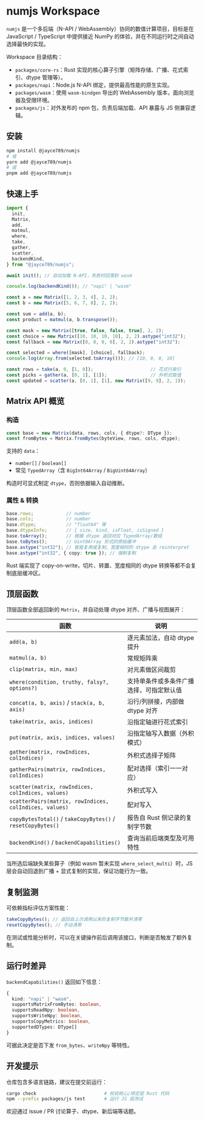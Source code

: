 # numjs Workspace

`numjs` 是一个多后端（N-API / WebAssembly）协同的数值计算项目，目标是在 JavaScript / TypeScript 中提供接近 NumPy 的体验，并在不同运行时之间自动选择最快的实现。

Workspace 目录结构：

- `packages/core-rs`：Rust 实现的核心算子引擎（矩阵存储、广播、花式索引、dtype 管理等）。
- `packages/napi`：Node.js N-API 绑定，提供最高性能的原生实现。
- `packages/wasm`：使用 `wasm-bindgen` 导出的 WebAssembly 版本，面向浏览器及受限环境。
- `packages/js`：对外发布的 npm 包，负责后端加载、API 暴露与 JS 侧兼容逻辑。

## 安装

```bash
npm install @jayce789/numjs
# 或
yarn add @jayce789/numjs
# 或
pnpm add @jayce789/numjs
```

## 快速上手

```ts
import {
  init,
  Matrix,
  add,
  matmul,
  where,
  take,
  gather,
  scatter,
  backendKind,
} from "@jayce789/numjs";

await init(); // 自动加载 N-API，失败时回落到 wasm

console.log(backendKind()); // "napi" | "wasm"

const a = new Matrix([1, 2, 3, 4], 2, 2);
const b = new Matrix([5, 6, 7, 8], 2, 2);

const sum = add(a, b);
const product = matmul(a, b.transpose());

const mask = new Matrix([true, false, false, true], 2, 2);
const choice = new Matrix([10, 10, 10, 10], 2, 2).astype("int32");
const fallback = new Matrix([0, 0, 0, 0], 2, 2).astype("int32");

const selected = where([mask], [choice], fallback);
console.log(Array.from(selected.toArray())); // [10, 0, 0, 10]

const rows = take(a, 0, [1, 0]);                     // 花式行索引
const picks = gather(a, [0, 1], [1]);                // 外积式取值
const updated = scatter(a, [0, 1], [1], new Matrix([9, 9], 2, 1));
```

## Matrix API 概览

### 构造

```ts
const base = new Matrix(data, rows, cols, { dtype?: DType });
const fromBytes = Matrix.fromBytes(byteView, rows, cols, dtype);
```

支持的 `data`：

- `number[]` / `boolean[]`
- 常见 `TypedArray`（含 `BigInt64Array` / `BigUint64Array`）

构造时可显式制定 `dtype`，否则依据输入自动推断。

### 属性 & 转换

```ts
base.rows;            // number
base.cols;            // number
base.dtype;           // "float64" 等
base.dtypeInfo;       // { size, kind, isFloat, isSigned }
base.toArray();       // 根据 dtype 返回对应 TypedArray/数组
base.toBytes();       // Uint8Array 形式的原始缓冲
base.astype("int32"); // 智能复用或复制，宽度相同的 dtype 会 reinterpret
base.astype("int32", { copy: true }); // 强制复制
```

Rust 端实现了 copy-on-write，切片、转置、宽度相同的 dtype 转换等都不会复制底层缓冲区。

## 顶层函数

顶层函数全部返回新的 `Matrix`，并自动处理 dtype 对齐、广播与视图展开：

| 函数 | 说明 |
| ---- | ---- |
| `add(a, b)` | 逐元素加法，自动 dtype 提升 |
| `matmul(a, b)` | 常规矩阵乘 |
| `clip(matrix, min, max)` | 对元素做区间裁剪 |
| `where(condition, truthy, falsy?, options?)` | 支持单条件或多条件广播选择，可指定默认值 |
| `concat(a, b, axis)` / `stack(a, b, axis)` | 沿行/列拼接，内部做 dtype 对齐 |
| `take(matrix, axis, indices)` | 沿指定轴进行花式索引 |
| `put(matrix, axis, indices, values)` | 沿指定轴写入数据（外积模式） |
| `gather(matrix, rowIndices, colIndices)` | 外积式选择子矩阵 |
| `gatherPairs(matrix, rowIndices, colIndices)` | 配对选择（索引一一对应） |
| `scatter(matrix, rowIndices, colIndices, values)` | 外积式写入 |
| `scatterPairs(matrix, rowIndices, colIndices, values)` | 配对写入 |
| `copyBytesTotal()` / `takeCopyBytes()` / `resetCopyBytes()` | 报告自 Rust 侧记录的复制字节数 |
| `backendKind()` / `backendCapabilities()` | 查询当前后端类型及可用特性 |

当所选后端缺失某些算子（例如 wasm 暂未实现 `where_select_multi`）时，JS 层会自动回退到广播 + 显式复制的实现，保证功能行为一致。

## 复制监测

可依赖指标评估方案性能：

```ts
takeCopyBytes(); // 返回自上次调用以来的复制字节数并清零
resetCopyBytes(); // 手动清零
```

在测试或性能分析时，可以在关键操作前后调用该接口，判断是否触发了额外复制。

## 运行时差异

`backendCapabilities()` 返回如下信息：

```ts
{
  kind: "napi" | "wasm",
  supportsMatrixFromBytes: boolean,
  supportsReadNpy: boolean,
  supportsWriteNpy: boolean,
  supportsCopyMetrics: boolean,
  supportedDTypes: DType[]
}
```

可据此决定是否下发 `from_bytes`、`writeNpy` 等特性。

## 开发提示

仓库包含多语言链路，建议在提交前运行：

```bash
cargo check                         # 校验核心/绑定层 Rust 代码
npm --prefix packages/js test       # 运行 JS 层测试
```

欢迎通过 issue / PR 讨论算子、dtype、新后端等话题。
